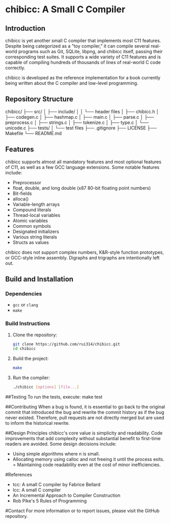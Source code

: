 # chibicc: A Small C Compiler

## Introduction
chibicc is yet another small C compiler that implements most C11 features. Despite being categorized as a "toy compiler," it can compile several real-world programs such as Git, SQLite, libpng, and chibicc itself, passing their corresponding test suites. It supports a wide variety of C11 features and is capable of compiling hundreds of thousands of lines of real-world C code correctly.

chibicc is developed as the reference implementation for a book currently being written about the C compiler and low-level programming.

## Repository Structure

chibicc/
├── src/
│ ├── include/
│ │ └── header files
│ ├── chibicc.h
│ ├── codegen.c
│ ├── hashmap.c
│ ├── main.c
│ ├── parse.c
│ ├── preprocess.c
│ ├── strings.c
│ ├── tokenize.c
│ ├── type.c
│ └── unicode.c
├── tests/
│ └── test files
├── .gitignore
├── LICENSE
├── Makefile
└── README.md

## Features
chibicc supports almost all mandatory features and most optional features of C11, as well as a few GCC language extensions. Some notable features include:

- Preprocessor
- float, double, and long double (x87 80-bit floating point numbers)
- Bit-fields
- alloca()
- Variable-length arrays
- Compound literals
- Thread-local variables
- Atomic variables
- Common symbols
- Designated initializers
- Various string literals
- Structs as values

chibicc does not support complex numbers, K&R-style function prototypes, or GCC-style inline assembly. Digraphs and trigraphs are intentionally left out.

## Build and Installation

### Dependencies
- `gcc` or `clang`
- `make`

### Build Instructions
1. Clone the repository:
   ```bash
   git clone https://github.com/rui314/chibicc.git
   cd chibicc
   
2. Build the project:
   ```bash
   make

3. Run the compiler:
   ```bash
   ./chibicc [options] [file...]


##Testing
To run the tests, execute:
make test

##Contributing
When a bug is found, it is essential to go back to the original commit that introduced the bug and rewrite the commit history as if the bug never existed. Therefore, pull requests are not directly merged but are used to inform the historical rewrite.

##Design Principles
chibicc's core value is simplicity and readability. Code improvements that add complexity without substantial benefit to first-time readers are avoided. Some design decisions include:

-  Using simple algorithms where n is small.
-  Allocating memory using calloc and not freeing it until the process exits.
=  Maintaining code readability even at the cost of minor inefficiencies.

#References
-  tcc: A small C compiler by Fabrice Bellard
-  lcc: A small C compiler
-  An Incremental Approach to Compiler Construction
-  Rob Pike's 5 Rules of Programming

#Contact
For more information or to report issues, please visit the GitHub repository.
